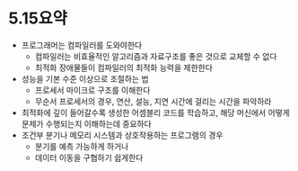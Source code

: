 # 5.15요약

* 프로그래머는 컴파일러를 도와야한다
	* 컴파일러는 비효율적인 알고리즘과 자료구조를 좋은 것으로 교체할 수 없다
	* 최적화 장애물들이 컴파일러의 최적화 능력을 제한한다
* 성능을 기본 수준 이상으로 조절하는 법
	* 프로세서 마이크로 구조를 이해한다
	* 무순서 프로세서의 경우, 연산, 설능, 지연 시간에 걸리는 시간을 파악하라
* 최적화에 깊이 들어갈수록 생성한 어셈블리 코드를 학습하고, 해당 머신에서 어떻게 문제가 수행되는지 이해하는데 중요하다
* 조건부 분기나 메모리 시스템과 상호작용하는 프로그램의 경우
	* 분기를 예측 가능하게 하거나
	* 데이터 이동을 구협하기 쉽게한다
